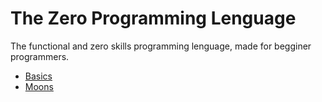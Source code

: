 # The Zero Programming Lenguage

The functional and zero skills programming lenguage, made for begginer programmers.

- [Basics](basics/index)
- [Moons](/moons/index)